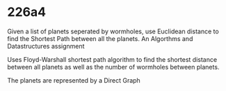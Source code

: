 # 226a4
Given a list of planets seperated by wormholes, use Euclidean distance to find the Shortest Path between all the planets. An Algorthms and Datastructures assignment

Uses Floyd-Warshall shortest path algorithm to find the shortest distance between all planets as well as the number of wormholes between planets.

The planets are represented by a Direct Graph
